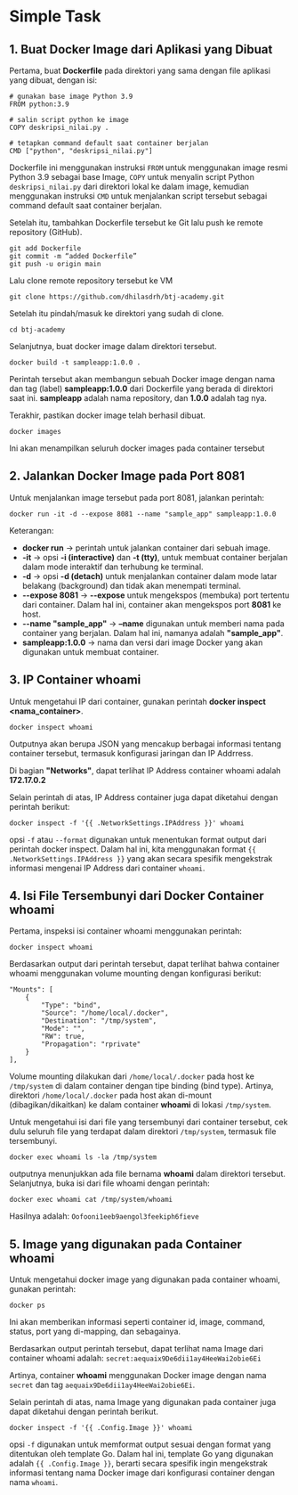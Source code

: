 # Simple Task

## 1. Buat Docker Image dari Aplikasi yang Dibuat

Pertama, buat **Dockerfile** pada direktori yang sama dengan file aplikasi yang dibuat, dengan isi:

    # gunakan base image Python 3.9
    FROM python:3.9
	
	# salin script python ke image
    COPY deskripsi_nilai.py .

	# tetapkan command default saat container berjalan
    CMD ["python", "deskripsi_nilai.py"]
Dockerfile ini menggunakan instruksi `FROM` untuk menggunakan image resmi Python 3.9 sebagai base Image, `COPY` untuk menyalin script Python `deskripsi_nilai.py` dari direktori lokal ke dalam image,  kemudian menggunakan instruksi `CMD` untuk menjalankan script tersebut sebagai command default saat container berjalan. 
 
   Setelah itu, tambahkan Dockerfile tersebut ke Git lalu push ke remote repository (GitHub).

    git add Dockerfile
	git commit -m “added Dockerfile”
	git push -u origin main

Lalu clone remote repository tersebut ke VM 

    git clone https://github.com/dhilasdrh/btj-academy.git

Setelah itu pindah/masuk ke direktori yang sudah di clone.

    cd btj-academy

Selanjutnya, buat docker image dalam direktori tersebut.

    docker build -t sampleapp:1.0.0 .

Perintah tersebut akan membangun sebuah Docker image dengan nama dan tag (label) **sampleapp:1.0.0** dari Dockerfile yang berada di direktori saat ini. **sampleapp** adalah nama repository, dan **1.0.0** adalah tag nya.

Terakhir, pastikan docker image telah berhasil dibuat.

    docker images

Ini akan menampilkan seluruh docker images pada container tersebut

## 2. Jalankan Docker Image pada Port 8081

Untuk menjalankan image tersebut pada port 8081, jalankan perintah:

    docker run -it -d --expose 8081 --name "sample_app" sampleapp:1.0.0
Keterangan:
-   **docker run** → perintah untuk jalankan container dari sebuah image.
-   **-it** →  opsi **-i (interactive)** dan **-t (tty)**, untuk membuat container berjalan dalam mode interaktif dan terhubung ke terminal.
-   **-d** → opsi **-d (detach)** untuk menjalankan container dalam mode latar belakang (background) dan tidak akan menempati terminal.
-   **--expose 8081** → **--expose** untuk mengekspos (membuka) port tertentu dari container. Dalam hal ini, container akan mengekspos port **8081** ke host.
-   **--name "sample_app"** → **–name** digunakan untuk memberi nama pada container yang berjalan. Dalam hal ini, namanya adalah **"sample_app"**.
-   **sampleapp:1.0.0** → nama dan versi dari image Docker yang akan digunakan untuk membuat container.
## 3. IP Container whoami

Untuk mengetahui IP dari container, gunakan perintah **docker inspect <nama_container>**.

    docker inspect whoami
Outputnya akan berupa JSON yang mencakup berbagai informasi tentang container tersebut, termasuk konfigurasi jaringan dan IP Addrress.

Di bagian **"Networks"**, dapat terlihat IP Address container whoami adalah **172.17.0.2**

Selain perintah di atas, IP Address container juga dapat diketahui dengan perintah berikut:

    docker inspect -f '{{ .NetworkSettings.IPAddress }}' whoami
opsi `-f` atau `--format` digunakan untuk menentukan format output dari perintah docker inspect. Dalam hal ini, kita menggunakan format `{{ .NetworkSettings.IPAddress }}` yang akan secara spesifik mengekstrak informasi mengenai IP Address dari container `whoami`.

## 4. Isi File Tersembunyi dari Docker Container whoami
Pertama, inspeksi isi container whoami menggunakan perintah: 

    docker inspect whoami 

Berdasarkan output dari perintah tersebut, dapat terlihat bahwa container whoami menggunakan volume mounting dengan konfigurasi berikut:

    "Mounts": [
    	{
    		"Type": "bind",
    		"Source": "/home/local/.docker",
    		"Destination": "/tmp/system",
    		"Mode": "",
    		"RW": true,
    		"Propagation": "rprivate"
    	}
    ],
Volume mounting dilakukan dari `/home/local/.docker` pada host ke `/tmp/system` di dalam container dengan tipe binding (bind type). Artinya, direktori `/home/local/.docker` pada host akan di-mount (dibagikan/dikaitkan) ke dalam container **whoami** di lokasi `/tmp/system`.

Untuk mengetahui isi dari file yang tersembunyi dari container tersebut, cek dulu seluruh file yang terdapat dalam direktori `/tmp/system`, termasuk file tersembunyi.

    docker exec whoami ls -la /tmp/system
outputnya menunjukkan ada file bernama **whoami** dalam direktori tersebut. Selanjutnya, buka isi dari file whoami dengan perintah:

    docker exec whoami cat /tmp/system/whoami
Hasilnya adalah: 
`Oofooni1eeb9aengol3feekiph6fieve`

## 5. Image yang digunakan pada Container whoami

Untuk mengetahui docker image yang digunakan pada container whoami, gunakan perintah:

    docker ps
Ini akan memberikan informasi seperti container id, image, command, status, port yang di-mapping, dan sebagainya.

Berdasarkan output perintah tersebut, dapat terlihat nama Image dari container whoami adalah:
`secret:aequaix9De6dii1ay4HeeWai2obie6Ei`

Artinya, container **whoami** menggunakan Docker image dengan nama `secret` dan tag `aequaix9De6dii1ay4HeeWai2obie6Ei`.

Selain perintah di atas, nama Image yang digunakan pada container juga dapat diketahui dengan perintah berikut.

    docker inspect -f '{{ .Config.Image }}' whoami
opsi `-f` digunakan untuk memformat output sesuai dengan format yang ditentukan oleh template Go. Dalam hal ini, template Go yang digunakan adalah `{{ .Config.Image }}`, berarti secara spesifik ingin mengekstrak informasi tentang nama Docker image dari konfigurasi container dengan nama `whoami`.
